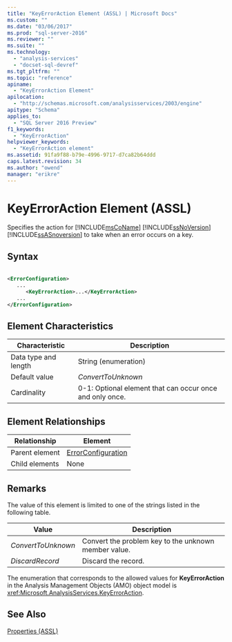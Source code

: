 ```yaml
---
title: "KeyErrorAction Element (ASSL) | Microsoft Docs"
ms.custom: ""
ms.date: "03/06/2017"
ms.prod: "sql-server-2016"
ms.reviewer: ""
ms.suite: ""
ms.technology: 
  - "analysis-services"
  - "docset-sql-devref"
ms.tgt_pltfrm: ""
ms.topic: "reference"
apiname: 
  - "KeyErrorAction Element"
apilocation: 
  - "http://schemas.microsoft.com/analysisservices/2003/engine"
apitype: "Schema"
applies_to: 
  - "SQL Server 2016 Preview"
f1_keywords: 
  - "KeyErrorAction"
helpviewer_keywords: 
  - "KeyErrorAction element"
ms.assetid: 91fa9f88-b79e-4996-9717-d7ca82b64ddd
caps.latest.revision: 34
ms.author: "owend"
manager: "erikre"
---
```

# KeyErrorAction Element (ASSL)
  Specifies the action for [!INCLUDE[msCoName](../../../advanced-analytics/r-services/tutorials/includes/msconame-md.md)] [!INCLUDE[ssNoVersion](../../../advanced-analytics/r-services/includes/ssnoversion-md.md)] [!INCLUDE[ssASnoversion](../../../analysis-services/includes/ssasnoversion-md.md)] to take when an error occurs on a key.  
  
## Syntax  
  
```xml  
  
<ErrorConfiguration>  
   ...  
      <KeyErrorAction>...</KeyErrorAction>  
   ...  
</ErrorConfiguration>  
```  
  
## Element Characteristics  
  
|Characteristic|Description|  
|--------------------|-----------------|  
|Data type and length|String (enumeration)|  
|Default value|*ConvertToUnknown*|  
|Cardinality|0-1: Optional element that can occur once and only once.|  
  
## Element Relationships  
  
|Relationship|Element|  
|------------------|-------------|  
|Parent element|[ErrorConfiguration](../../../analysis-services/scripting/objects/errorconfiguration-element-assl.md)|  
|Child elements|None|  
  
## Remarks  
 The value of this element is limited to one of the strings listed in the following table.  
  
|Value|Description|  
|-----------|-----------------|  
|*ConvertToUnknown*|Convert the problem key to the unknown member value.|  
|*DiscardRecord*|Discard the record.|  
  
 The enumeration that corresponds to the allowed values for **KeyErrorAction** in the Analysis Management Objects (AMO) object model is <xref:Microsoft.AnalysisServices.KeyErrorAction>.  
  
## See Also  
 [Properties &#40;ASSL&#41;](../../../analysis-services/scripting/properties/properties-assl.md)  
  
  